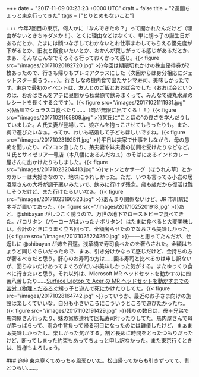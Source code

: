 
+++
date = "2017-11-09 03:23:23 +0000 UTC"
draft = false
title = "2週間ちょっと東京行ってきた"
tags = ["とりとめもないこと"]

+++
今年2回目の東京。何人かに「なんできたの？」って聞かれたんだけど（理由がないときちゃダメか！）、とくに理由などはなくて、単に甥っ子の誕生日があるだとか、たまには顔つなぎしておかないとお仕事まわしてもらえる優先度が下がるとか、旧友と飯食いたいとか、おかんが寂しがってる感じがあるだとか、まぁ、そんなこんなでそろそろ行っておくかって感じ。{{< figure src="/images/20171020182720.jpg"  >}}今回は期限切れかけの株主優待券が2枚あったので、行きも帰りもプレミアクラスにした（次回からは身分相応にジェットスター乗ろう……）。行きしなの機内食で出たサンマ寿司、美味しかったです。東京で最初のイベントは、友人とのご飯とおおば会でした（おおば会というのは、おおばさんをアテに昼間から秋葉原で飲みまくって、みんなで磯丸水産のレシートを長くする会です）。{{< figure src="/images/20171021111931.jpg"  >}}品川でシュラスコ食べたり……（肉が無限に出てくる！！）{{< figure src="/images/20171021165809.jpg"  >}}某氏に“ことほの”の良さを学んだりしていました。A 氏夫妻が登場して、娘さんを抱っこさせてもらったりも。また、呉で遊びたいなぁ。ってか、わいも結婚して子どもほしいですね。{{< figure src="/images/20171023192511.jpg"  >}}平日は実家で仕事をしながら、母の愚痴を聞いたり、パソコン直したり、弟夫妻や妹夫妻の訪問を受けたりなどなど。N 氏とサイゼリア一号店（本八幡にあるんだねぇ）のそばにあるインドカレー屋さんに出かけたりもしました。{{< figure src="/images/20171023204413.jpg"  >}}マトンとかサーグ（ほうれん草）とかのカレーは大好きなので、地味にうれしかった。ただ、いつも言ってる小岩の居酒屋さんの大将が調子悪いみたいで、飲みに行けず残念。歳も歳だから復活は難しそうだけど、また行けたらいいなぁ。{{< figure src="/images/20171023190523.jpg"  >}}あんまり関係ないけど、JR 市川駅にネギが置いてあった。{{< figure src="/images/20171025201918.jpg"  >}}あと、@shibayan がしつこく誘うので、万世の地下でローストビーフ食べてきた。パコリタン（パーコーがはいったナポリタン）はたまに食べると大変美味しい。会計のときにうまく立ち回って、全額奢らせたのでなおさら美味しかった。{{< figure src="/images/20171025224250.jpg"  >}}――と思ってたんだが、仕返しに @shibayan が姉を召還。浅草橋で寿司食べたのを奢らされた。金額はちょうど同じぐらいだったので、まぁ、引き分けかなって感じだけど、金持ちの方が奢るべきだと思う。肝心のお寿司の方は……回る寿司と比べるのは申し訳ないが、回らないだけあってまぐろがだいぶ美味しかった気がする。またゆっくり食べに行きたいと思う。それ以外は、Microsoft MR ヘッドセットを動かすのに四苦八苦したり……[Surface Laptop で  Acer の MR ヘッドセットを動かすまでの苦労（物理 - だるろぐ](http://blog.daruyanagi.jp/entry/2017/10/29/193849)甥っ子と遊んで死にかけたりしてた。{{< figure src="/images/20171028164742.jpg"  >}}っていうか、最近のお子さま向けの施設は楽しくていいな。自分も小さいころにこういうところで遊びたかったわ。{{< figure src="/images/20171102191429.jpg"  >}}残りの数日は、母＋兄弟で馬肉屋さん行ったり、妹の家族連れて回転寿司行ったりしてた。馬肉屋さんで母が酔っぱらって、雨の中背負って帰る羽目になったのには難儀したけど、まぁまぁ美味しかったし、楽しかった気がする。割と長めに時間をとったつもりだったけど、断ってしまった約束もあってちょっと申し訳なかった。また東京行くときは、皆様もよろしゅう。

<div class="section">
    ### 追伸
    東京寒くてめっちゃ風邪ひいた。松山帰ってからも引きずってて、割とつらい……。

</div>

